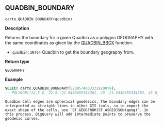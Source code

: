 ## QUADBIN_BOUNDARY

```sql:signature
carto.QUADBIN_BOUNDARY(quadbin)
```

**Description**

Returns the boundary for a given Quadbin as a polygon GEOGRAPHY with the same coordinates as given by the [QUADBIN_BBOX](quadbin#quadbin_bbox) function.

* `quadbin`: `INT64` Quadbin to get the boundary geography from.

**Return type**

`GEOGRAPHY`

**Example**

```sql
SELECT carto.QUADBIN_BOUNDARY(5209574053332910079);
-- POLYGON((22.5 0, 22.5 -21.9430455334382, 45 -21.9430455334382, 45 0, 22.5 0))
```

````hint:info
Quadbin Cell edges are spherical geodesics. The boundary edges can be interpreted as straight lines in other GIS tools, so to export the exact shape of the cells, use `ST_GEOGFROM(ST_ASGEOJSON(geog)`. In this process, BigQuery will add intermediate points to preserve the geodesic curves.
````
